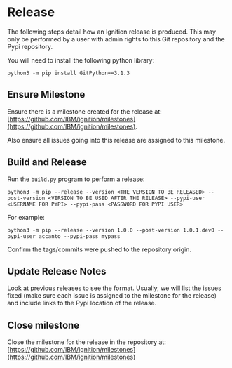 # Release

The following steps detail how an Ignition release is produced. This may only be performed by a user with admin rights to this Git repository and the Pypi repository.

You will need to install the following python library:

```
python3 -m pip install GitPython==3.1.3
```

## Ensure Milestone

Ensure there is a milestone created for the release at: [https://github.com/IBM/ignition/milestones](https://github.com/IBM/ignition/milestones).

Also ensure all issues going into this release are assigned to this milestone.

## Build and Release

Run the `build.py` program to perform a release:

```
python3 -m pip --release --version <THE VERSION TO BE RELEASED> --post-version <VERSION TO BE USED AFTER THE RELEASE> --pypi-user <USERNAME FOR PYPI> --pypi-pass <PASSWORD FOR PYPI USER>
```

For example:
```
python3 -m pip --release --version 1.0.0 --post-version 1.0.1.dev0 --pypi-user accanto --pypi-pass mypass
```

Confirm the tags/commits were pushed to the repository origin.

## Update Release Notes

Look at previous releases to see the format. Usually, we will list the issues fixed (make sure each issue is assigned to the milestone for the release) and include links to the Pypi location of the release.

## Close milestone

Close the milestone for the release in the repository at: [https://github.com/IBM/ignition/milestones](https://github.com/IBM/ignition/milestones)
